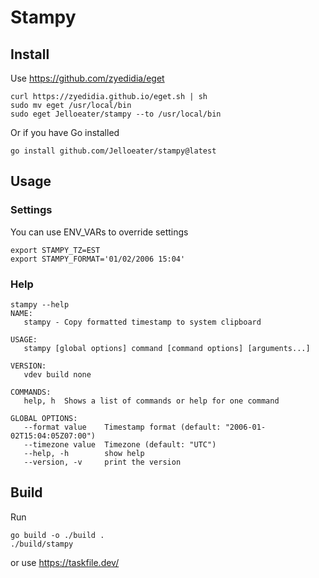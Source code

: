 # Stampy

## Install
Use https://github.com/zyedidia/eget

```shell
curl https://zyedidia.github.io/eget.sh | sh
sudo mv eget /usr/local/bin
sudo eget Jelloeater/stampy --to /usr/local/bin
```

Or if you have Go installed

```shell
go install github.com/Jelloeater/stampy@latest
```

## Usage
### Settings
You can use ENV_VARs to override settings
```shell
export STAMPY_TZ=EST
export STAMPY_FORMAT='01/02/2006 15:04'
```

### Help
```shell
stampy --help
NAME:
   stampy - Copy formatted timestamp to system clipboard

USAGE:
   stampy [global options] command [command options] [arguments...]

VERSION:
   vdev build none

COMMANDS:
   help, h  Shows a list of commands or help for one command

GLOBAL OPTIONS:
   --format value    Timestamp format (default: "2006-01-02T15:04:05Z07:00")
   --timezone value  Timezone (default: "UTC")
   --help, -h        show help
   --version, -v     print the version
```

## Build

Run

```shell
go build -o ./build .
./build/stampy
```

or use https://taskfile.dev/

